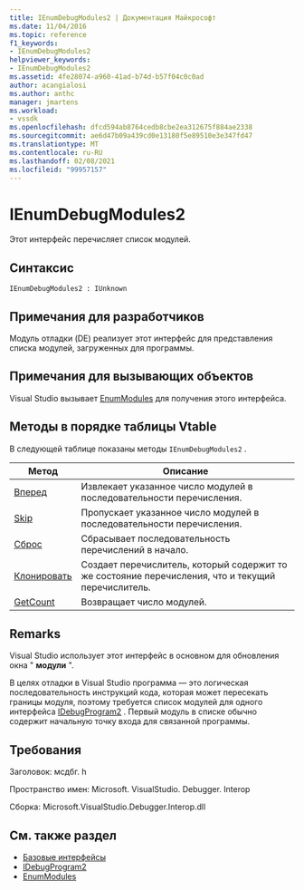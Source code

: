 ```yaml
---
title: IEnumDebugModules2 | Документация Майкрософт
ms.date: 11/04/2016
ms.topic: reference
f1_keywords:
- IEnumDebugModules2
helpviewer_keywords:
- IEnumDebugModules2
ms.assetid: 4fe28074-a960-41ad-b74d-b57f04c0c0ad
author: acangialosi
ms.author: anthc
manager: jmartens
ms.workload:
- vssdk
ms.openlocfilehash: dfcd594ab8764cedb8cbe2ea312675f884ae2338
ms.sourcegitcommit: ae6d47b09a439cd0e13180f5e89510e3e347fd47
ms.translationtype: MT
ms.contentlocale: ru-RU
ms.lasthandoff: 02/08/2021
ms.locfileid: "99957157"
---
```

# <a name="ienumdebugmodules2"></a>IEnumDebugModules2
Этот интерфейс перечисляет список модулей.

## <a name="syntax"></a>Синтаксис

```
IEnumDebugModules2 : IUnknown
```

## <a name="notes-for-implementers"></a>Примечания для разработчиков
 Модуль отладки (DE) реализует этот интерфейс для представления списка модулей, загруженных для программы.

## <a name="notes-for-callers"></a>Примечания для вызывающих объектов
 Visual Studio вызывает [EnumModules](../../../extensibility/debugger/reference/idebugprogram2-enummodules.md) для получения этого интерфейса.

## <a name="methods-in-vtable-order"></a>Методы в порядке таблицы Vtable
 В следующей таблице показаны методы `IEnumDebugModules2` .

|Метод|Описание|
|------------|-----------------|
|[Вперед](../../../extensibility/debugger/reference/ienumdebugmodules2-next.md)|Извлекает указанное число модулей в последовательности перечисления.|
|[Skip](../../../extensibility/debugger/reference/ienumdebugmodules2-skip.md)|Пропускает указанное число модулей в последовательности перечисления.|
|[Сброс](../../../extensibility/debugger/reference/ienumdebugmodules2-reset.md)|Сбрасывает последовательность перечислений в начало.|
|[Клонировать](../../../extensibility/debugger/reference/ienumdebugmodules2-clone.md)|Создает перечислитель, который содержит то же состояние перечисления, что и текущий перечислитель.|
|[GetCount](../../../extensibility/debugger/reference/ienumdebugmodules2-getcount.md)|Возвращает число модулей.|

## <a name="remarks"></a>Remarks
 Visual Studio использует этот интерфейс в основном для обновления окна " **модули** ".

 В целях отладки в Visual Studio программа — это логическая последовательность инструкций кода, которая может пересекать границы модуля, поэтому требуется список модулей для одного интерфейса [IDebugProgram2](../../../extensibility/debugger/reference/idebugprogram2.md) . Первый модуль в списке обычно содержит начальную точку входа для связанной программы.

## <a name="requirements"></a>Требования
 Заголовок: мсдбг. h

 Пространство имен: Microsoft. VisualStudio. Debugger. Interop

 Сборка: Microsoft.VisualStudio.Debugger.Interop.dll

## <a name="see-also"></a>См. также раздел
- [Базовые интерфейсы](../../../extensibility/debugger/reference/core-interfaces.md)
- [IDebugProgram2](../../../extensibility/debugger/reference/idebugprogram2.md)
- [EnumModules](../../../extensibility/debugger/reference/idebugprogram2-enummodules.md)
